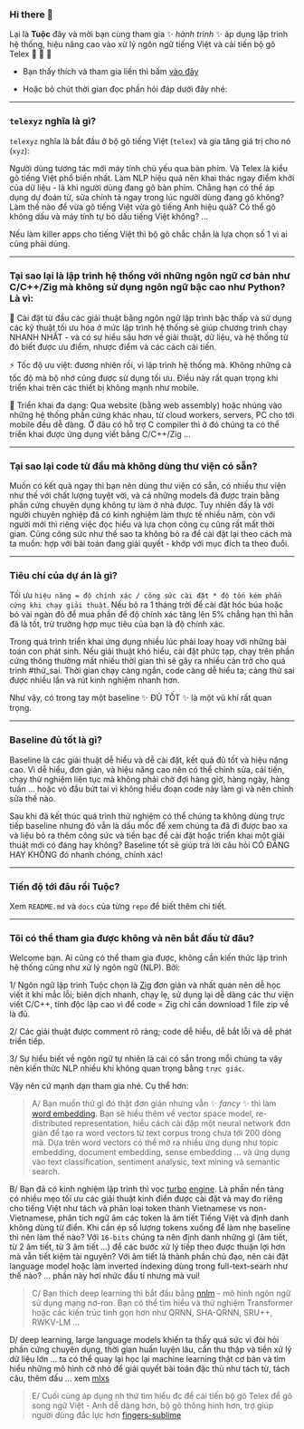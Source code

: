 ### Hi there 👋

Lại là **Tuộc** đây và mời bạn cùng tham gia ✨ _hành trình_ ✨ áp dụng lập trình hệ thống, hiệu năng cao vào xử lý ngôn ngữ tiếng Việt và cải tiến bộ gõ Telex 🐙 🐙 🐙

* Bạn thấy thích và tham gia liền thì bấm [vào đây](https://github.com/telexyz#t%C3%B4i-c%C3%B3-th%E1%BB%83-tham-gia-%C4%91%C6%B0%E1%BB%A3c-kh%C3%B4ng-v%C3%A0-n%C3%AAn-b%E1%BA%AFt-%C4%91%E1%BA%A7u-t%E1%BB%AB-%C4%91%C3%A2u)

* Hoặc bỏ chút thời gian đọc phần hỏi đáp dưới đây nhé:

- - -

### `telexyz` nghĩa là gì?

`telexyz` nghĩa là bắt đầu ở bộ gõ tiếng Việt (`telex`) và gia tăng giá trị cho nó (`xyz`):

Người dùng tương tác mới máy tính chủ yếu qua bàn phím. Và Telex là kiểu gõ tiếng Việt phổ biến nhất. Làm NLP hiệu quả nên khai thác ngay điểm khởi của dữ liệu - là khi người dùng đang gõ bàn phím. Chẳng hạn có thể áp dụng dự đoán từ, sửa chính tả ngay trong lúc người dùng đang gõ không? Làm thế nào để vừa gõ tiếng Việt vừa gõ tiếng Anh hiệu quả? Có thể gõ không dấu và máy tính tự bỏ dấu tiếng Việt không? ...

Nếu làm killer apps cho tiếng Việt thì bộ gõ chắc chắn là lựa chọn số 1 vì ai cũng phải dùng.

- - -

### Tại sao lại là lập trình hệ thống với những ngôn ngữ cơ bản như C/C++/Zig mà không sử dụng ngôn ngữ bậc cao như Python? Là vì:

🔭 Cài đặt từ đầu các giải thuật bằng ngôn ngữ lập trình bậc thấp và sử dụng các kỹ thuật tối ưu hóa ở mức lập trình hệ thống sẽ giúp chương trình chạy NHANH NHẤT - và có sự hiểu sâu hơn về giải thuật, dữ liệu, và hệ thống từ đó biết được ưu điểm, nhược điểm và các cách cải tiến.

⚡ Tốc độ ưu việt: đương nhiên rồi, vì lập trình hệ thống mà. Không những cả tốc độ mà bộ nhớ cũng được sử dụng tối ưu. Điều này rất quan trọng khi triển khai trên các thiết bị không mạnh như mobile.

🌱 Triển khai đa dạng: Qua website (bằng web assembly) hoặc nhúng vào những hệ thống phần cứng khác nhau, từ cloud workers, servers, PC cho tới mobile đều dễ dàng. Ở đâu có hỗ trợ C compiler thì ở đó chúng ta có thể triển khai được ứng dụng viết bằng C/C++/Zig ...

- - -

### Tại sao lại code từ đầu mà không dùng thư viện có sẵn?

Muốn có kết quả ngay thì bạn nên dùng thư viện có sẵn, có nhiều thư viện như thế với chất lượng tuyệt vời, và cả những models đã được train bằng phần cứng chuyên dụng không tự làm ở nhà được. Tuy nhiên đấy là với người chuyên nghiệp đã có kinh nghiệm làm thực tế nhiều năm, còn với người mới thì riêng việc đọc hiểu và lựa chọn công cụ cũng rất mất thời gian. Cũng công sức như thế sao ta không bỏ ra để cài đặt lại theo cách mà ta muốn: hợp với bài toán đang giải quyết - khớp với mục đích ta theo đuổi.

- - -

### Tiêu chí của dự án là gì?

Tối ưu `hiệu năng = độ chính xác / công sức cài đặt * độ tốn kém phần cứng khi chạy giải thuật`. Nếu bỏ ra 1 tháng trời để cài đặt hóc búa hoặc bỏ vài ngàn đô để mua phần để độ chính xác tăng lên 5% chẳng hạn thì hẳn đã là tốt, trừ trường hợp mục tiêu của bạn là độ chính xác.

Trong quá trình triển khai ứng dụng nhiều lúc phải loay hoay với những bài toán con phát sinh. Nếu giải thuật khó hiểu, cài đặt phức tạp, chạy trên phần cứng thông thường mất nhiều thời gian thì sẽ gây ra nhiều cản trở cho quá trình #thử_sai. Thời gian chạy càng ngắn, code càng dễ hiểu ta; càng thử sai được nhiều lần và rút kinh nghiệm nhanh hơn.

Như vậy, có trong tay một baseline ✨ ĐỦ TỐT ✨ là một vũ khí rất quan trọng.

- - -

### Baseline đủ tốt là gì?

Baseline là các giải thuật dễ hiểu và dễ cài đặt, kết quả đủ tốt và hiệu năng cao. Vì dễ hiểu, đơn giản, và hiệu năng cao nên có thể chỉnh sửa, cải tiến, chạy thử nghiệm liên tục mà không phải chờ đợi hàng giờ, hàng ngày, hàng tuần ... hoặc vò đầu bứt tai vì không hiểu đoạn code này làm gì và nên chỉnh sửa thế nào.

Sau khi đã kết thúc quá trình thử nghiệm có thể chúng ta không dùng trực tiếp baseline nhưng đó vẫn là dấu mốc để xem chúng ta đã đi được bao xa và liệu bỏ ra thêm công sức và tiền bạc để cài đặt hoặc triển khai một giải thuật mới có đáng hay không? Baseline tốt sẽ giúp trả lời câu hỏi CÓ ĐÁNG HAY KHÔNG đó nhanh chóng, chính xác!


- - -

### Tiến độ tới đâu rồi Tuộc?

Xem `README.md` và `docs` của từng `repo` để biết thêm chi tiết.


- - -

### Tôi có thể tham gia được không và nên bắt đầu từ đâu?

Welcome bạn. Ai cũng có thể tham gia được, không cần kiến thức lập trình hệ thống cũng như xử lý ngôn ngữ (NLP). Bởi:

1/ Ngôn ngữ lập trình Tuộc chọn là [Zig](https://ziglang.org/documentation/master) đơn giản và nhất quán nên dễ học viết ít khi mắc lỗi; biên dịch nhanh, chạy lẹ, sử dụng lại dễ dàng các thư viện viết C/C++, tính độc lập cao vì để code = Zig chỉ cần download 1 file zip về là đủ.

2/ Các giải thuật được comment rõ ràng; code dễ hiểu, dễ bắt lỗi và dễ phát triển tiếp.

3/ Sự hiểu biết về ngôn ngữ tự nhiên là cái có sẵn trong mỗi chúng ta vậy nên kiến thức NLP nhiều khi không quan trọng bằng `trực giác`.

Vậy nên cứ mạnh dạn tham gia nhé. Cụ thể hơn:

> A/ Bạn muốn thứ gì đó thật đơn giản nhưng vẫn ✨ _fancy_ ✨ thì làm [word embedding](https://github.com/telexyz/embed). Bạn sẽ hiểu thêm về vector space model, re-distributed representation, hiểu cách cài đặp một neural network đơn giản để tạo ra word vectors từ text corpus trong chưa tới 200 dòng mã. Dựa trên word vectors có thể mở ra nhiều ứng dụng như topic embedding, document embedding, sense embedding ... và ứng dụng vào text classification, sentiment analysic, text mining và semantic search.

B/ Bạn đã có kinh nghiệm lập trình thì vọc [turbo](https://github.com/telexyz/turbo) [engine](https://github.com/telexyz/engine). Là phần nền tảng có nhiều mẹo tối ưu các giải thuật kinh điển được cài đặt và may đo riêng cho tiếng Việt như tách và phân loại token thành Vietnamese vs non-Vietnamese, phân tích ngữ âm các token là âm tiết Tiếng Việt và định danh không dùng từ điển. Khi cần ép số lượng tokens xuống để làm nhẹ baseline thì nên làm thế nào? Với `16-bits` chúng ta nên định danh những gì (âm tiết, từ 2 âm tiết, từ 3 âm tiết ...) để các bước xử lý tiếp theo được thuận lợi hơn mà vẫn tiết kiệm tài nguyên? Với âm tiết là thành phần chủ đạo, nên cài đặt language model hoặc làm inverted indexing dùng trong full-text-searh như thế nào? ... phần này hơi nhức đầu tí nhưng mà vui!

> C/ Bạn thích deep learning thì bắt đầu bằng [nnlm](https://github.com/telexyz/nnlm) - mô hình ngôn ngữ sử dụng mạng nơ-ron. Bạn có thể tìm hiểu và thử nghiệm Transformer hoặc các kiến trúc tinh gọn hơn như QRNN, SHA-QRNN, SRU++, RWKV-LM ...

D/ deep learning, large language models khiến ta thấy quá sức vì đòi hỏi phần cứng chuyên dụng, thời gian huấn luyện lâu, cần thu thập và tiền xử lý dữ liệu lớn ... ta có thể quay lại học lại machine learning thật cơ bản và tìm hiểu những mô hình cỡ nhỏ để giải quyết bài toán đặc thù như tách từ, tách câu, thêm dấu ... xem [mlxs](https://github.com/telexyz/mlxs/issues)

> E/ Cuối cùng áp dụng nh thứ tìm hiểu đc để cải tiến bộ gõ Telex để gõ song ngữ Việt - Anh dễ dàng hơn, bộ gõ thông hinh hơn, trợ giúp người dùng đắc lực hơn [fingers-sublime](https://github.com/telexyz/fingers-sublime)
